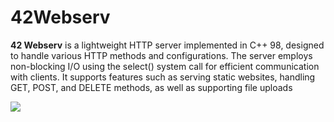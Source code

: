 # 42Webserv
**42 Webserv** is a lightweight HTTP server implemented in C++ 98, designed to handle various HTTP methods and configurations. The server employs non-blocking I/O using the select() system call for efficient communication with clients. It supports features such as serving static websites, handling GET, POST, and DELETE methods, as well as supporting file uploads

<img src="https://dl.dropbox.com/scl/fi/p9gs0tu9l695pzermp2lr/Anon.png?rlkey=barl5xaomby8k310iahb165u2&dl=0"></img>
